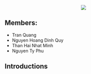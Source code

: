<p align="center">
  <img src=".github/tittle.svg?sanitize=true" />
</p>

## Members:
- Tran Quang
- Nguyen Hoang Dinh Quy
- Than Hai Nhat Minh
- Nguyen Ty Phu

## Introductions


##

